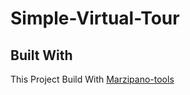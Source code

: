 # Simple-Virtual-Tour

## Built With

This Project Build With [Marzipano-tools](https://www.marzipano.net/tool/)
